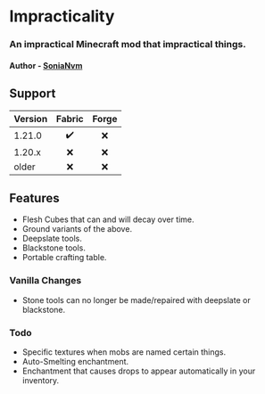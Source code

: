# Impracticality
### An impractical Minecraft mod that impractical things.
#### **Author** - [SoniaNvm](https://namemc.com/profile/SoniaNvm)
## Support
Version | Fabric | Forge
--- | :---: | :---:
1.21.0 | ✔️ | ❌
1.20.x | ❌ | ❌
older | ❌ | ❌
## Features
- Flesh Cubes that can and will decay over time.
- Ground variants of the above.
- Deepslate tools.
- Blackstone tools.
- Portable crafting table.
### Vanilla Changes
- Stone tools can no longer be made/repaired with deepslate or blackstone.
### Todo
- Specific textures when mobs are named certain things.
- Auto-Smelting enchantment.
- Enchantment that causes drops to appear automatically in your inventory.
